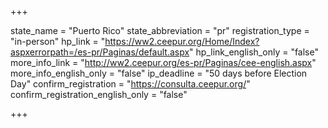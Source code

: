 +++

state_name = "Puerto Rico"
state_abbreviation = "pr"
registration_type = "in-person"
hp_link = "https://ww2.ceepur.org/Home/Index?aspxerrorpath=/es-pr/Paginas/default.aspx"
hp_link_english_only = "false"
more_info_link = "http://ww2.ceepur.org/es-pr/Paginas/cee-english.aspx"
more_info_english_only = "false"
ip_deadline = "50 days before Election Day"
confirm_registration = "https://consulta.ceepur.org/"
confirm_registration_english_only = "false"

+++